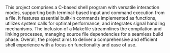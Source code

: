 This project comprises a C-based shell program with versatile interaction modes, supporting both terminal-based input and command execution from a file. It features essential built-in commands implemented as functions, utilizes system calls for optimal performance, and integrates signal handling mechanisms. The inclusion of a Makefile streamnlines the compilation and linking processes, managing source file dependencies for a seamless build phase. Overall, the project aims to deliver a comprehensive and efficient shell experience with a focus on functionality and ease of use.
